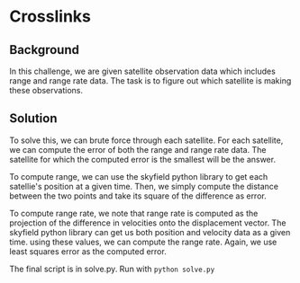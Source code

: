 # Crosslinks

## Background

In this challenge, we are given satellite observation data which includes range and range rate data. The task is to figure out which satellite is making these observations.

## Solution

To solve this, we can brute force through each satellite. For each satellite, we can compute the error of both the range and range rate data. The satellite for which the computed error is the smallest will be the answer.

To compute range, we can use the skyfield python library to get each satellie's position at a given time. Then, we simply compute the distance between the two points and take its square of the difference as error.

To compute range rate, we note that range rate is computed as the projection of the difference in velocities onto the displacement vector. The skyfield python library can get us both position and velocity data as a given time. using these values, we can compute the range rate. Again, we use least squares error as the computed error.

The final script is in solve.py. Run with `python solve.py`
